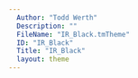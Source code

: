 ```yaml
---
  Author: "Todd Werth"
  Description: ""
  FileName: "IR_Black.tmTheme"
  ID: "IR_Black"
  Title: "IR_Black"
  layout: theme
---
```

  